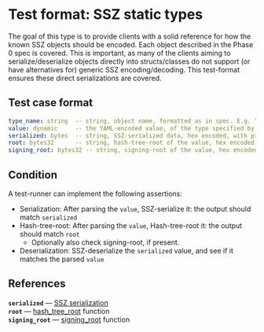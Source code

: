 # Test format: SSZ static types

The goal of this type is to provide clients with a solid reference for how the known SSZ objects should be encoded.
Each object described in the Phase 0 spec is covered.
This is important, as many of the clients aiming to serialize/deserialize objects directly into structs/classes
do not support (or have alternatives for) generic SSZ encoding/decoding.
This test-format ensures these direct serializations are covered.

## Test case format

```yaml
type_name: string  -- string, object name, formatted as in spec. E.g. "BeaconBlock"
value: dynamic     -- the YAML-encoded value, of the type specified by type_name.
serialized: bytes  -- string, SSZ-serialized data, hex encoded, with prefix 0x
root: bytes32      -- string, hash-tree-root of the value, hex encoded, with prefix 0x
signing_root: bytes32 -- string, signing-root of the value, hex encoded, with prefix 0x. Optional, present if type contains ``signature`` field
```

## Condition

A test-runner can implement the following assertions:
- Serialization: After parsing the `value`, SSZ-serialize it: the output should match `serialized`
- Hash-tree-root: After parsing the `value`, Hash-tree-root it: the output should match `root`
    - Optionally also check signing-root, if present.
- Deserialization: SSZ-deserialize the `serialized` value, and see if it matches the parsed `value`

## References


**`serialized`** — [SSZ serialization](../../simple-serialize.md#serialization)   
**`root`** — [hash_tree_root](../../simple-serialize.md#merkleization) function  
**`signing_root`** — [signing_root](../../simple-serialize.md#self-signed-containers) function
